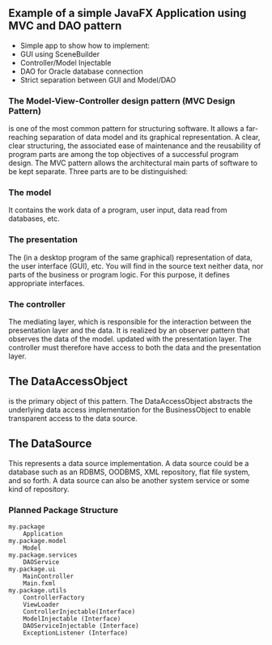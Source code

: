 ## Example of a simple JavaFX Application using MVC and DAO pattern
* Simple app to show how to implement:
 * GUI using SceneBuilder
 * Controller/Model Injectable
 * DAO for Oracle database connection
 * Strict separation between GUI and Model/DAO
 
### The Model-View-Controller design pattern (MVC Design Pattern)
is one of the most common pattern for structuring software. It allows a far-reaching separation of data model and its graphical representation.
A clear, clear structuring, the associated ease of maintenance and the reusability of program parts are among the top objectives of a successful program design. The MVC pattern allows the architectural main parts of software to be kept separate. Three parts are to be distinguished:
### The model
It contains the work data of a program, user input, data read from databases, etc.
### The presentation
The (in a desktop program of the same graphical) representation of data, the user interface (GUI), etc. You will find in the source text neither data, nor parts of the business or program logic. For this purpose, it defines appropriate interfaces.
### The controller
The mediating layer, which is responsible for the interaction between the presentation layer and the data. It is realized by an observer pattern that observes the data of the model. updated with the presentation layer. The controller must therefore have access to both the data and the presentation layer.

## The DataAccessObject
is the primary object of this pattern. The DataAccessObject abstracts the underlying data access implementation for the BusinessObject to enable transparent access to the data source.
## The DataSource
This represents a data source implementation. A data source could be a database such as an RDBMS, OODBMS, XML repository, flat file system, and so forth. A data source can also be another system service or some kind of repository.

 ### Planned Package Structure
```
my.package
    Application
my.package.model
    Model
my.package.services
    DAOService
my.package.ui
    MainController
    Main.fxml    
my.package.utils
    ControllerFactory
    ViewLoader
    ControllerInjectable(Interface)
    ModelInjectable (Interface)
    DAOServiceInjectable (Interface)
    ExceptionListener (Interface)
```
